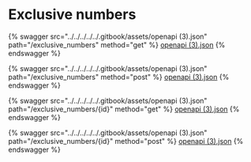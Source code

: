 # Exclusive numbers

{% swagger src="../../../../../.gitbook/assets/openapi (3).json" path="/exclusive_numbers" method="get" %}
[openapi (3).json](<../../../../../.gitbook/assets/openapi (3).json>)
{% endswagger %}

{% swagger src="../../../../../.gitbook/assets/openapi (3).json" path="/exclusive_numbers" method="post" %}
[openapi (3).json](<../../../../../.gitbook/assets/openapi (3).json>)
{% endswagger %}

{% swagger src="../../../../../.gitbook/assets/openapi (3).json" path="/exclusive_numbers/{id}" method="get" %}
[openapi (3).json](<../../../../../.gitbook/assets/openapi (3).json>)
{% endswagger %}

{% swagger src="../../../../../.gitbook/assets/openapi (3).json" path="/exclusive_numbers/{id}" method="post" %}
[openapi (3).json](<../../../../../.gitbook/assets/openapi (3).json>)
{% endswagger %}
